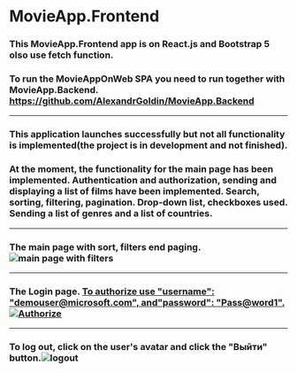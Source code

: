 # MovieApp.Frontend  
###  This MovieApp.Frontend app is on React.js and Bootstrap 5 olso use fetch function.
### To run the MovieAppOnWeb SPA you need to run together with MovieApp.Backend. https://github.com/AlexandrGoldin/MovieApp.Backend
_______
### This application launches successfully but not all functionality is implemented(the project is in development and not finished).
### At the moment, the functionality for the main page has been implemented. Authentication and authorization, sending and displaying a list of films have been implemented. Search, sorting, filtering, pagination. Drop-down list, checkboxes used. Sending a list of genres and a list of countries. 
____________
### The main page with sort, filters end paging. ![main page with filters](https://github.com/user-attachments/assets/2e25f9d5-3b13-483c-9a1a-cc80a054999b)
_______
### The Login page. <ins>To authorize use "username": "demouser@microsoft.com", and"password": "Pass@word1".<ins> ![Authorize](https://github.com/user-attachments/assets/f7493e23-dbd2-4ddc-87a3-f5f0799230eb)
_________
### To log out, click on the user's avatar and click the "Выйти" button.![logout](https://github.com/user-attachments/assets/bfc3f46b-d7d4-4823-b301-1bcad9b9c91d)

